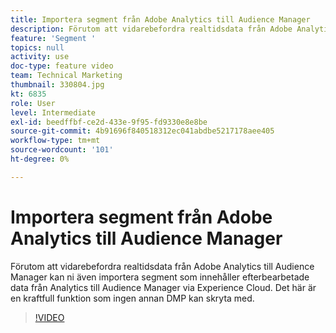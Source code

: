 ```yaml
---
title: Importera segment från Adobe Analytics till Audience Manager
description: Förutom att vidarebefordra realtidsdata från Adobe Analytics till Audience Manager kan ni även importera segment som innehåller efterbearbetade data från Analytics till Audience Manager via Experience Cloud. Det här är en kraftfull funktion som ingen annan DMP kan skryta med.
feature: 'Segment '
topics: null
activity: use
doc-type: feature video
team: Technical Marketing
thumbnail: 330804.jpg
kt: 6835
role: User
level: Intermediate
exl-id: beedffbf-ce2d-433e-9f95-fd9330e8e8be
source-git-commit: 4b91696f840518312ec041abdbe5217178aee405
workflow-type: tm+mt
source-wordcount: '101'
ht-degree: 0%

---
```


# Importera segment från Adobe Analytics till Audience Manager

Förutom att vidarebefordra realtidsdata från Adobe Analytics till Audience Manager kan ni även importera segment som innehåller efterbearbetade data från Analytics till Audience Manager via Experience Cloud. Det här är en kraftfull funktion som ingen annan DMP kan skryta med.

>[!VIDEO](https://video.tv.adobe.com/v/330804/?quality=12&learn=on)
